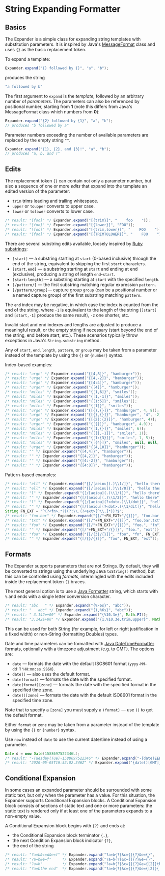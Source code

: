 String Expanding Formatter
==========================

## Basics

The Expander is a simple class for expanding string templates with substitution parameters. It is inspired by Java's [MessageFormat](https://docs.oracle.com/javase/8/docs/api/java/text/MessageFormat.html) class and uses `{}` as the basic replacement token.

To expand a template:

```java
Expander.expand("{} followed by {}", "a", "b");
```

produces the string

```java
"a followed by b"
```

The first argument to `expand` is the _template_, followed by an arbitrary number of _parameters_. The parameters can also be referenced by positional number, starting from **1** (note this differs from Java's MessageFormat class which numbers from **0**):

```java
Expander.expand("{2} followed by {1}", "a", "b");
// produces "b followed by a"
```

Parameter numbers exceeding the number of available parameters are replaced by the empty string `""`.

```java
Expander.expand("{1}, {2}, and {3}!", "a", "b");
// produces "a, b, and !"
```

## Edits

The replacement token `{}` can contain not only a parameter number, but also a sequence of one or more _edits_ that expand into the template an edited version of the parameter:

* `trim` trims leading and trailing whitespace.
* `upper` or `toupper` converts to upper case.
* `lower` or `tolower` converts to lower case.

```java
/* result: "[foo]" */ Expander.expand("[{trim}]", "    foo    "));
/* result: "[foo]" */ Expander.expand("[{lower}]", "FOO"));
/* result: "[foo]" */ Expander.expand("[{trim,lower}]", "    FOO    "));
/* result: "[foo]" */ Expander.expand("[{TRIMTOLOWER}]", "    FOO    "));
```

There are several substring edits available, loosely inspired by [Ruby substrings](https://ruby-doc.org/core-2.4.0/String.html#method-i-5B-5D):

* `[start]` &mdash; a substring starting at `start` (0-based inclusive) through the end of the string, equivalent to skipping the first `start` characters.
* `[start,end]` &mdash;  a substring starting at `start` and ending at end (exclusive), producing a string of length `end`-`start`.
* `[start:length]` &mdash; a substring starting at `start` with the specified `length`.
* `[/pattern/]` &mdash; the first substring matching regular expression `pattern`.
* `[/pattern/group]`&mdash; capture group `group` (can be a positional number or a named capture group) of the first substring matching `pattern`.

The `end` index may be negative, in which case the index is counted from the end of the string, where `-1` is equivalent to the length of the string (`[start]` and `[start,-1]` produce the same result), `-2` one shorter, etc.

Invalid start and end indexes and lengths are adjusted to produce a meaningful result, or the empty string if necessary (start beyond the end of the string, end before start, etc.). These scenarios typically throw exceptions in Java's `String.substring` method.

Any of `start`, `end`, `length`, `pattern`, or `group` may be taken from a parameter instead of the template by using the `{}` or `{number}` syntax.

Index-based examples:

```java
/* result: "urge" */ Expander.expand("{[4,8]}", "hamburger"));
/* result: "urge" */ Expander.expand("{[4,-2]}", "hamburger"));
/* result: "urge" */ Expander.expand("{[4:4]}", "hamburger"));
/* result: "urger" */ Expander.expand("{[4]}", "hamburger"));
/* result: "miles" */ Expander.expand("{[1,6]}", "smiles"));
/* result: "miles" */ Expander.expand("{[1,-1]}", "smiles"));
/* result: "miles" */ Expander.expand("{[1:5]}", "smiles"));
/* result: "miles" */ Expander.expand("{[1]}", "smiles"));
/* result: "urge" */ Expander.expand("{[{},{}]}", "hamburger", 4, 8));
/* result: "urge" */ Expander.expand("{[{},{}]}", "hamburger", "4", -2));
/* result: "urge" */ Expander.expand("{[{2}:{2}]}", "hamburger", 4));
/* result: "urger" */ Expander.expand("{[{}]}", "hamburger", 4.0));
/* result: "miles" */ Expander.expand("{[1,{}]}", "smiles", 6));
/* result: "miles" */ Expander.expand("{[{},-1]}", "smiles", 1));
/* result: "miles" */ Expander.expand("{[1:{3}]}", "smiles", 1, 5));
/* result: "miles" */ Expander.expand("{[{4}]}", "smiles", null, null, 1));
/* result: "urger" */ Expander.expand("{[4,10]}", "hamburger"));
/* result: "" */ Expander.expand("{[4,4]}", "hamburger"));
/* result: "" */ Expander.expand("{[4,2]}", "hamburger"));
/* result: "" */ Expander.expand("{[4:-2]}", "hamburger"));
/* result: "" */ Expander.expand("{[4:0]}", "hamburger"));
```

Pattern-based examples:

```java
/* result: "ell" */ Expander.expand("{[/[aeiou](.)\\1/]}", "hello there"));
/* result: "ell" */ Expander.expand("{[/[aeiou](.)\\1/0]}", "hello there"));
/* result: "l" */ Expander.expand("{[/[aeiou](.)\\1/1]}", "hello there"));
/* result: "" */ Expander.expand("{[/[aeiou](.)\\1/2]}", "hello there"));
/* result: "l" */ Expander.expand("{[/[aeiou](?<dot>.)\\1/dot]}", "hello there"));
/* result: "" */ Expander.expand("{[/[aeiou](?<dot>.)\\1/dit]}", "hello there"));
String FN_EXT = "^(?<fn>.*?)(?:\\.(?<ext>[^\\.]*))?$";
/* result: "foo.bar" */ Expander.expand("{[/"+FN_EXT+"/{}]}", "foo.bar.txt", "fn"));
/* result: "txt" */ Expander.expand("{[/"+FN_EXT+"/{}]}", "foo.bar.txt", "ext"));
/* result: "foo" */ Expander.expand("{[/"+FN_EXT+"/{}]}", "foo.", "fn"));
/* result: "" */ Expander.expand("{[/"+FN_EXT+"/{}]}", "foo.", "ext"));
/* result: "foo" */ Expander.expand("{[/{3}/{}]}", "foo", "fn", FN_EXT));
/* result: "" */ Expander.expand("{[/{}/{}]}", "foo", FN_EXT, "ext"));
```

## Formats

The Expander supports parameters that are not Strings. By default, they will be converted to strings using the underlying Java `toString()` method, but this can be controlled using _formats_, intermingled with the edits included inside the replacement token `{}` braces.

The most general option is to use a [Java Formatter](https://docs.oracle.com/javase/8/docs/api/java/util/Formatter.html) string, which starts with `%` and ends with a single letter conversion character.

```java
/* result: "abc   " */ Expander.expand("{%-6s}", "abc"));
/* result: "   abc" */ Expander.expand("{1,%6s}", "abc"));
/* result: " 3.142e+00" */ Expander.expand("{%10.3e}", Math.PI));
/* result: "3.142E+00" */ Expander.expand("{1,%10.3e,trim,upper}", Math.PI));
```

This can be used for both String (for example, for left or right justification in a fixed width) or non-String (formatting Doubles) types.

Date and time parameters can be formatted with [Java DateTimeFormatter](https://docs.oracle.com/javase/8/docs/api/java/time/format/DateTimeFormatter.html) formats, optionally with a timezone adjustment (e.g. to GMT). The options are:

* `date` &mdash; formats the date with the default ISO8601 format (`yyyy-MM-dd'T'HH:mm:ss.SSSX`).
* `date()` &mdash; also uses the default format.
* `date(format)` &mdash; formats the date with the specified format.
* `date(format)[zone]` &mdash; formats the date with the specified format in the specified time zone.
* `date()[zone]` &mdash; formats the date with the default ISO8601 format in the specified time zone.

Note that to specify a `[zone]` you must supply a `(format)` &mdash; use `()` to get the default format.

Either `format` or `zone` may be taken from a parameter instead of the template by using the `{}` or `{number}` syntax.

Use `now` instead of `date` to use the current date/time instead of using a parameter.

```java
Date d = new Date(1588697522346L);
/* result: "-Tuesday(Tue)-1588697522346" */ Expander.expand("-{date(EEEE'('E'\\)')}-{%d}", d, d.getTime()));
/* result: "2020-05-05T16:52:02.346Z" */ Expander.expand("{date()[GMT]}", d));
```

## Conditional Expansion

In some cases an expanded parameter should be surrounded with some static text, but only when the parameter has a value. For this situation, the Expander supports Conditional Expansion blocks. A Conditional Expansion block consists of sections of static text and one or more parameters: the static text is rendered only if at least one of the parameters expands to a non-empty value.

A Conditional Expansion block begins with `{?}` and ends at:

* the Conditional Expansion block terminator `{.}`,
* the next Condition Expansion block indicator `{?}`,
* the end of the string

```java
/* result: "?a=b&c=d&e=f" */ Expander.expand("?a=b{?}&c={}{?}&e={}",              "d", "f"));
/* result: "?a=b&e=f"     */ Expander.expand("?a=b{?}&c={}{?}&e={}",              "",  "f"));
/* result: "?a=b"         */ Expander.expand("?a=b{?}&c={}{?}&e={[2]}the end",    "",  "f"));
/* result: "?a=bthe end"  */ Expander.expand("?a=b{?}&c={}{?}&e={[2]}{.}the end", "",  "f"));
```
